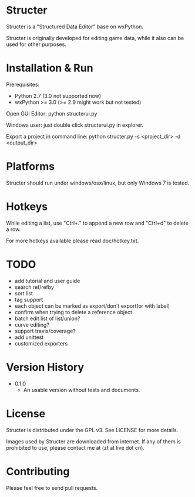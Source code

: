 Structer
========

Structer is a "Structured Data Editor" base on wxPython.

Structer is originally developed for editing game data, while it also can be used for other purposes.


Installation & Run
==================

Prerequisites:

* Python 2.7 (3.0 not supported now)
* wxPython >= 3.0 (>= 2.9 might work but not tested)

Open GUI Editor:
  python structerui.py
  
  Windows user: just double click structerui.py in explorer.
  
Export a project in command line:
  python structer.py -s <project_dir> -d <output_dir>  


Platforms
=========

Structer should run under windows/osx/linux, but only Windows 7 is tested.


Hotkeys
=======

While editing a list, use "Ctrl+." to append a new row and "Ctrl+d" to delete a row.
 
For more hotkeys available please read doc/hotkey.txt.


TODO
====

- add tutorial and user guide
- search ref/refby
- sort list
- tag support
- each object can be marked as export/don't export(or with label)
- confirm when trying to delete a reference object
- batch edit list of list/union?
- curve editing?
- support travis/coverage?
- add unittest
- customized exporters


Version History
===============

- 0.1.0
    - An usable version without tests and documents.


License
=======

Structer is distributed under the GPL v3.  See LICENSE for more details.

Images used by Structer are downloaded from internet. If any of them is prohibited to use, please 
contact me at (zt at live dot cn).


Contributing
============

Please feel free to send pull requests.

